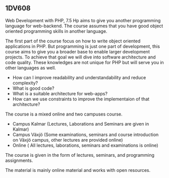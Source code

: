 ## 1DV608
Web Development with PHP, 7.5 Hp aims to give you another programming language for web-backend.
The course assumes that you have good object oriented programming skills in another language.

The first part of the course focus on how to write object oriented applications in PHP. But programming is just one part of development, this course aims to give you a broader base to enable larger development projects. To achieve that goal we will dive into software architecture and code quality. 
These knowledges are not unique for PHP but will serve you in other languages as well.

 * How can I improve readability and understandability and reduce complexity?
 * What is good code?
 * What is a suitable architecture for web-apps?
 * How can we use constraints to improve the implementaion of that architecture?
 
The course is a mixed online and two campuses course. 
 * Campus Kalmar (Lectures, Laborations and Seminars are given in Kalmar)
 * Campus Växjö (Some examinations, seminars and course introduction on Växjö campus, other lectures are provided online)
 * Online ( All lectures, laborations, seminars and examinations is online)

The course is given in the form of lectures, seminars, and programming assignments.

The material is mainly online material and works with open resources.
